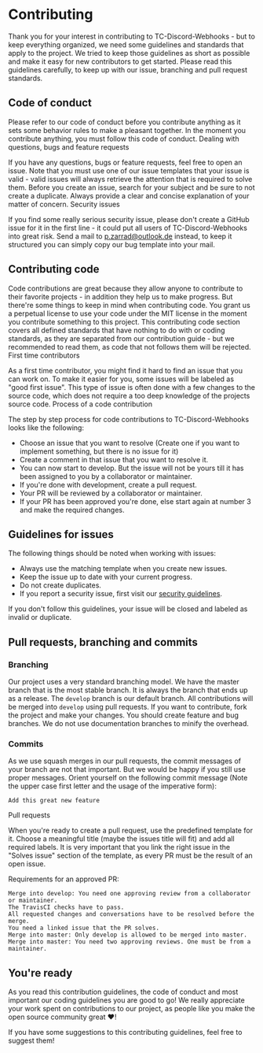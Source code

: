 # Contributing

Thank you for your interest in contributing to TC-Discord-Webhooks - but to keep everything organized, we need some guidelines and standards that apply to the project. We tried to keep those guidelines as short as possible and make it easy for new contributors to get started. Please read this guidelines carefully, to keep up with our issue, branching and pull request standards.

## Code of conduct

Please refer to our code of conduct before you contribute anything as it sets some behavior rules to make a pleasant together. In the moment you contribute anything, you must follow this code of conduct.
Dealing with questions, bugs and feature requests

If you have any questions, bugs or feature requests, feel free to open an issue. Note that you must use one of our issue templates that your issue is valid - valid issues will always retrieve the attention that is required to solve them. Before you create an issue, search for your subject and be sure to not create a duplicate. Always provide a clear and concise explanation of your matter of concern.
Security issues

If you find some really serious security issue, please don't create a GitHub issue for it in the first line - it could put all users of TC-Discord-Webhooks into great risk. Send a mail to p.zarrad@outlook.de instead, to keep it structured you can simply copy our bug template into your mail.

## Contributing code

Code contributions are great because they allow anyone to contribute to their favorite projects - in addition they help us to make progress. But there're some things to keep in mind when contributing code. You grant us a perpetual license to use your code under the MIT license in the moment you contribute something to this project. This contributing code section covers all defined standards that have nothing to do with or coding standards, as they are separated from our contribution guide - but we recommended to read them, as code that not follows them will be rejected.
First time contributors

As a first time contributor, you might find it hard to find an issue that you can work on. To make it easier for you, some issues will be labeled as "good first issue". This type of issue is often done with a few changes to the source code, which does not require a too deep knowledge of the projects source code.
Process of a code contribution

The step by step process for code contributions to TC-Discord-Webhooks looks like the following:

 - Choose an issue that you want to resolve (Create one if you want to implement something, but there is no issue for it)
 - Create a comment in that issue that you want to resolve it.
 - You can now start to develop. But the issue will not be yours till it has been assigned to you by a collaborator or maintainer.
 - If you're done with development, create a pull request.
 - Your PR will be reviewed by a collaborator or maintainer.
 - If your PR has been approved you're done, else start again at number 3 and make the required changes.

## Guidelines for issues

The following things should be noted when working with issues:

 - Always use the matching template when you create new issues.
 - Keep the issue up to date with your current progress.
 - Do not create duplicates.
 - If you report a security issue, first visit our [security guidelines](SECURITY.md).

If you don't follow this guidelines, your issue will be closed and labeled as invalid or duplicate.

## Pull requests, branching and commits
### Branching

Our project uses a very standard branching model. We have the master branch that is the most stable branch. It is always the branch that ends up as a release. The `develop` branch is our default branch. All contributions will be merged into `develop` using pull requests. If you want to contribute, fork the project and make your changes. You should create feature and bug branches. We do not use documentation branches to minify the overhead.

### Commits

As we use squash merges in our pull requests, the commit messages of your branch are not that important. But we would be happy if you still use proper messages. Orient yourself on the following commit message (Note the upper case first letter and the usage of the imperative form):

```Add this great new feature```

Pull requests

When you're ready to create a pull request, use the predefined template for it. Choose a meaningful title (maybe the issues title will fit) and add all required labels. It is very important that you link the right issue in the "Solves issue" section of the template, as every PR must be the result of an open issue.

Requirements for an approved PR:

    Merge into develop: You need one approving review from a collaborator or maintainer.
    The TravisCI checks have to pass.
    All requested changes and conversations have to be resolved before the merge.
    You need a linked issue that the PR solves.
    Merge into master: Only develop is allowed to be merged into master.
    Merge into master: You need two approving reviews. One must be from a maintainer.

## You're ready

As you read this contribution guidelines, the code of conduct and most important our coding guidelines you are good to go! We really appreciate your work spent on contributions to our project, as people like you make the open source community great ❤️!

If you have some suggestions to this contributing guidelines, feel free to suggest them!
